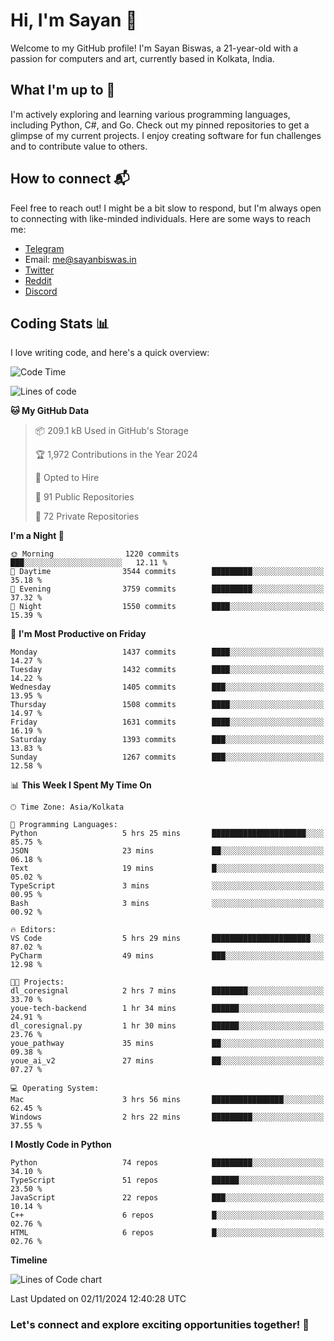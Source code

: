 # Hi, I'm Sayan 👋

Welcome to my GitHub profile! I'm Sayan Biswas, a 21-year-old with a passion for computers and art, currently based in Kolkata, India.

## What I'm up to 🚀

I'm actively exploring and learning various programming languages, including Python, C#, and Go. Check out my pinned repositories to get a glimpse of my current projects. I enjoy creating software for fun challenges and to contribute value to others.

## How to connect 📬

Feel free to reach out! I might be a bit slow to respond, but I'm always open to connecting with like-minded individuals. Here are some ways to reach me:

- [Telegram](https://t.me/dank_as_fuck)
- Email: [me@sayanbiswas.in](mailto:me@sayanbiswas.in)
- [Twitter](https://twitter.com/TheDankDel)
- [Reddit](https://www.reddit.com/user/dank_as_fuck_/)
- [Discord](https://discordapp.com/users/506536929152466945)

## Coding Stats 📊

I love writing code, and here's a quick overview:

<!--START_SECTION:waka-->
![Code Time](http://img.shields.io/badge/Code%20Time-1%2C905%20hrs%2048%20mins-blue)

![Lines of code](https://img.shields.io/badge/From%20Hello%20World%20I%27ve%20Written-6.2%20million%20lines%20of%20code-blue)

**🐱 My GitHub Data** 

> 📦 209.1 kB Used in GitHub's Storage 
 > 
> 🏆 1,972 Contributions in the Year 2024
 > 
> 💼 Opted to Hire
 > 
> 📜 91 Public Repositories 
 > 
> 🔑 72 Private Repositories 
 > 
**I'm a Night 🦉** 

```text
🌞 Morning                1220 commits        ███░░░░░░░░░░░░░░░░░░░░░░   12.11 % 
🌆 Daytime                3544 commits        █████████░░░░░░░░░░░░░░░░   35.18 % 
🌃 Evening                3759 commits        █████████░░░░░░░░░░░░░░░░   37.32 % 
🌙 Night                  1550 commits        ████░░░░░░░░░░░░░░░░░░░░░   15.39 % 
```
📅 **I'm Most Productive on Friday** 

```text
Monday                   1437 commits        ████░░░░░░░░░░░░░░░░░░░░░   14.27 % 
Tuesday                  1432 commits        ████░░░░░░░░░░░░░░░░░░░░░   14.22 % 
Wednesday                1405 commits        ███░░░░░░░░░░░░░░░░░░░░░░   13.95 % 
Thursday                 1508 commits        ████░░░░░░░░░░░░░░░░░░░░░   14.97 % 
Friday                   1631 commits        ████░░░░░░░░░░░░░░░░░░░░░   16.19 % 
Saturday                 1393 commits        ███░░░░░░░░░░░░░░░░░░░░░░   13.83 % 
Sunday                   1267 commits        ███░░░░░░░░░░░░░░░░░░░░░░   12.58 % 
```


📊 **This Week I Spent My Time On** 

```text
🕑︎ Time Zone: Asia/Kolkata

💬 Programming Languages: 
Python                   5 hrs 25 mins       █████████████████████░░░░   85.75 % 
JSON                     23 mins             ██░░░░░░░░░░░░░░░░░░░░░░░   06.18 % 
Text                     19 mins             █░░░░░░░░░░░░░░░░░░░░░░░░   05.02 % 
TypeScript               3 mins              ░░░░░░░░░░░░░░░░░░░░░░░░░   00.95 % 
Bash                     3 mins              ░░░░░░░░░░░░░░░░░░░░░░░░░   00.92 % 

🔥 Editors: 
VS Code                  5 hrs 29 mins       ██████████████████████░░░   87.02 % 
PyCharm                  49 mins             ███░░░░░░░░░░░░░░░░░░░░░░   12.98 % 

🐱‍💻 Projects: 
dl_coresignal            2 hrs 7 mins        ████████░░░░░░░░░░░░░░░░░   33.70 % 
youe-tech-backend        1 hr 34 mins        ██████░░░░░░░░░░░░░░░░░░░   24.91 % 
dl_coresignal.py         1 hr 30 mins        ██████░░░░░░░░░░░░░░░░░░░   23.76 % 
youe_pathway             35 mins             ██░░░░░░░░░░░░░░░░░░░░░░░   09.38 % 
youe_ai_v2               27 mins             ██░░░░░░░░░░░░░░░░░░░░░░░   07.27 % 

💻 Operating System: 
Mac                      3 hrs 56 mins       ████████████████░░░░░░░░░   62.45 % 
Windows                  2 hrs 22 mins       █████████░░░░░░░░░░░░░░░░   37.55 % 
```

**I Mostly Code in Python** 

```text
Python                   74 repos            █████████░░░░░░░░░░░░░░░░   34.10 % 
TypeScript               51 repos            ██████░░░░░░░░░░░░░░░░░░░   23.50 % 
JavaScript               22 repos            ███░░░░░░░░░░░░░░░░░░░░░░   10.14 % 
C++                      6 repos             █░░░░░░░░░░░░░░░░░░░░░░░░   02.76 % 
HTML                     6 repos             █░░░░░░░░░░░░░░░░░░░░░░░░   02.76 % 
```



**Timeline**

![Lines of Code chart](https://raw.githubusercontent.com/Dank-del/Dank-del/main/assets/bar_graph.png)


 Last Updated on 02/11/2024 12:40:28 UTC
<!--END_SECTION:waka-->

### Let's connect and explore exciting opportunities together! 🚀
